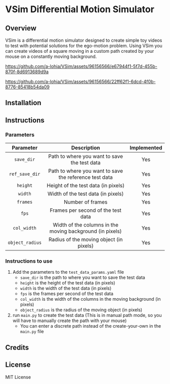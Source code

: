 # VSim Differential Motion Simulator

## Overview

VSim is a differential motion simulator designed to create simple toy videos to 
test with potential solutions for the ego-motion problem. Using VSim you can 
create videos of a square moving in a custom path created by your mouse on a 
constantly moving background.

https://github.com/a-lohia/VSim/assets/96156566/e67944f1-5f7d-455b-870f-8d6913689d9a

https://github.com/a-lohia/VSim/assets/96156566/22ff62f1-6dcd-4f0b-8776-85418b54da09

## Installation

## Instructions

### Parameters 

|    Parameter    |                        Description                        | Implemented |
|:---------------:|:---------------------------------------------------------:|:-----------:|
|   `save_dir`    |       Path to where you want to save the test data        |     Yes     |
| `ref_save_dir`  |  Path to where you want to save the reference test data   |     Yes     |
|    `height`     |            Height of the test data (in pixels)            |     Yes     |
|     `width`     |            Width of the test data (in pixels)             |     Yes     |
|    `frames`     |                     Number of frames                      |     Yes     |
|      `fps`      |            Frames per second of the test data             |     Yes     |
|   `col_width`   | Width of the columns in the moving background (in pixels) |     Yes     |
| `object_radius` |          Radius of the moving object (in pixels)          |     Yes     |

### Instructions to use

1. Add the parameters to the `test_data_params.yaml` file
    - `save_dir` is the path to where you want to save the test data
    - `height` is the height of the test data (in pixels)
    - `width` is the width of the test data (in pixels)
    - `fps` is the frames per second of the test data
    - `col_width` is the width of the columns in the moving background (in pixels)
    - `object_radius` is the radius of the moving object (in pixels)
2. run `main.py` to create the test data (This is in manual path mode, 
so you will have to manually create the path with your mouse)
   - You can enter a discrete path instead of the create-your-own in the `main.py` file

## Credits



## License
MIT License
